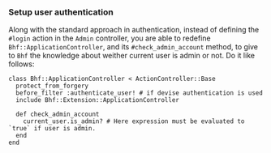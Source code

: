 ### Setup user authentication

Along with the standard approach in authentication, instead of defining the `#login` action in the
`Admin` controller, you are able to redefine `Bhf::ApplicationController`, and its `#check_admin_account` 
method, to give to `Bhf` the knowledge about weither current user is admin or not. Do it like follows:

    class Bhf::ApplicationController < ActionController::Base
      protect_from_forgery
      before_filter :authenticate_user! # if devise authentication is used
      include Bhf::Extension::ApplicationController

      def check_admin_account
        current_user.is_admin? # Here expression must be evaluated to `true` if user is admin.
      end
    end


